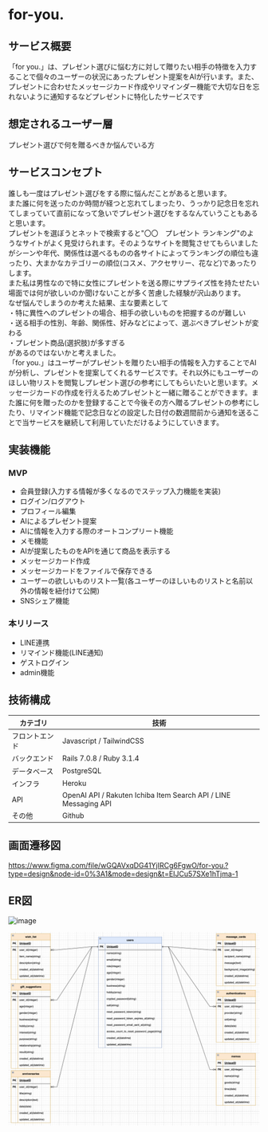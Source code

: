 # for-you.
  
## サービス概要  
  
「for you.」は、プレゼント選びに悩む方に対して贈りたい相手の特徴を入力することで個々のユーザーの状況にあったプレゼント提案をAIが行います。また、プレゼントに合わせたメッセージカード作成やリマインダー機能で大切な日を忘れないように通知するなどプレゼントに特化したサービスです  
  
  
## 想定されるユーザー層  
  
プレゼント選びで何を贈るべきか悩んでいる方  
  
  
## サービスコンセプト  
  
誰しも一度はプレゼント選びをする際に悩んだことがあると思います。  
また誰に何を送ったのか時間が経つと忘れてしまったり、うっかり記念日を忘れてしまっていて直前になって急いでプレゼント選びをするなんていうこともあると思います。  
プレゼントを選ぼうとネットで検索すると"〇〇　プレゼント ランキング"のようなサイトがよく見受けられます。そのようなサイトを閲覧させてもらいましたがシーンや年代、関係性は選べるものの各サイトによってランキングの順位も違ったり、大まかなカテゴリーの順位(コスメ、アクセサリー、花など)であったりします。  
また私は男性なので特に女性にプレゼントを送る際にサプライズ性を持たせたい場面では何が欲しいのか聞けないことが多く苦慮した経験が沢山あります。  
なぜ悩んでしまうのか考えた結果、主な要素として  
・特に異性へのプレゼントの場合、相手の欲しいものを把握するのが難しい  
・送る相手の性別、年齢、関係性、好みなどによって、選ぶべきプレゼントが変わる  
・プレゼント商品(選択肢)が多すぎる  
があるのではないかと考えました。  
「for you.」はユーザーがプレゼントを贈りたい相手の情報を入力することでAIが分析し、プレゼントを提案してくれるサービスです。それ以外にもユーザーのほしい物リストを閲覧しプレゼント選びの参考にしてもらいたいと思います。メッセージカードの作成を行えるためプレゼントと一緒に贈ることができます。また誰に何を贈ったのかを登録することで今後その方へ贈るプレゼントの参考にしたり、リマインド機能で記念日などの設定した日付の数週間前から通知を送ることで当サービスを継続して利用していただけるようにしていきます。   
   
   
## 実装機能  
### MVP  
* 会員登録(入力する情報が多くなるのでステップ入力機能を実装)  
* ログイン/ログアウト  
* プロフィール編集  
* AIによるプレゼント提案  
* AIに情報を入力する際のオートコンプリート機能  
* メモ機能  
* AIが提案したものをAPIを通じて商品を表示する  
* メッセージカード作成
* メッセージカードをファイルで保存できる  
* ユーザーの欲しいものリスト一覧(各ユーザーのほしいものリストと名前以外の情報を紐付けて公開)  
* SNSシェア機能  
  
  
### 本リリース  
* LINE連携 
* リマインド機能(LINE通知)  
* ゲストログイン  
* admin機能  

## 技術構成　　
| カテゴリ | 技術 |
| --- | --- |
| フロントエンド | Javascript / TailwindCSS |
| バックエンド | Rails 7.0.8 / Ruby 3.1.4 |
| データベース | PostgreSQL |
| インフラ | Heroku |
| API | OpenAI API / Rakuten Ichiba Item Search API / LINE Messaging API |
| その他 | Github |

## 画面遷移図  
  
https://www.figma.com/file/wGQAVxqDG41YjIRCg6FgwO/for-you.?type=design&node-id=0%3A1&mode=design&t=EIJCu57SXe1hTjma-1  
  
## ER図
  
![image](https://github.com/yusuke-hada/for-you./assets/128974750/3be59109-230a-4042-a280-db878e9162ca)  

![Alt text](image-1.png)  